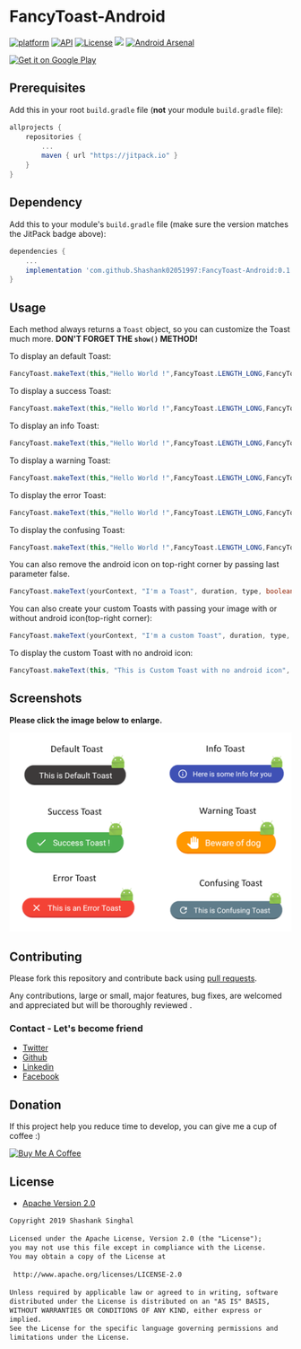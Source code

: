 # FancyToast-Android
[![platform](https://img.shields.io/badge/platform-Android-yellow.svg)](https://www.android.com)
[![API](https://img.shields.io/badge/API-15%2B-brightgreen.svg?style=plastic)](https://android-arsenal.com/api?level=15)
[![License](https://img.shields.io/badge/license-Apache%202-4EB1BA.svg?style=flat-square)](https://www.apache.org/licenses/LICENSE-2.0.html)
[![](https://jitpack.io/v/Shashank02051997/FancyToast-Android.svg)](https://jitpack.io/#Shashank02051997/FancyToast-Android)
[![Android Arsenal]( https://img.shields.io/badge/Android%20Arsenal-FancyToast-green.svg?style=flat )]( https://android-arsenal.com/details/1/6357 )

<a href="https://play.google.com/store/apps/details?id=com.shashank.sony.fancylibrarybyshashank">
    <img alt="Get it on Google Play"
        height="80"
        src="https://play.google.com/intl/en_us/badges/images/generic/en_badge_web_generic.png" />
</a>

## Prerequisites

Add this in your root `build.gradle` file (**not** your module `build.gradle` file):

```gradle
allprojects {
	repositories {
		...
		maven { url "https://jitpack.io" }
	}
}
```

## Dependency

Add this to your module's `build.gradle` file (make sure the version matches the JitPack badge above):

```gradle
dependencies {
	...
	implementation 'com.github.Shashank02051997:FancyToast-Android:0.1.6'
}
```
## Usage

Each method always returns a `Toast` object, so you can customize the Toast much more. **DON'T FORGET THE `show()` METHOD!**

To display an default Toast:

``` java
FancyToast.makeText(this,"Hello World !",FancyToast.LENGTH_LONG,FancyToast.DEFAULT,true);
```
To display a success Toast:

``` java
FancyToast.makeText(this,"Hello World !",FancyToast.LENGTH_LONG,FancyToast.SUCCESS,true);
```
To display an info Toast:

``` java
FancyToast.makeText(this,"Hello World !",FancyToast.LENGTH_LONG,FancyToast.INFO,true);
```
To display a warning Toast:

``` java
FancyToast.makeText(this,"Hello World !",FancyToast.LENGTH_LONG,FancyToast.WARNING,true);
```
To display the error Toast:

``` java
FancyToast.makeText(this,"Hello World !",FancyToast.LENGTH_LONG,FancyToast.ERROR,true);
```
To display the confusing Toast:

``` java
FancyToast.makeText(this,"Hello World !",FancyToast.LENGTH_LONG,FancyToast.CONFUSING,true);
```
You can also remove the android icon on top-right corner by passing last parameter false.
``` java
FancyToast.makeText(yourContext, "I'm a Toast", duration, type, boolean value).show();
```

You can also create your custom Toasts with passing your image with or without android icon(top-right corner):
``` java
FancyToast.makeText(yourContext, "I'm a custom Toast", duration, type, yourimage, boolean value).show();
```
To display the custom Toast with no android icon:

``` java
FancyToast.makeText(this, "This is Custom Toast with no android icon", FancyToast.LENGTH_LONG, FancyToast.CONFUSING, R.drawable.ic_android_black_24dp, false);
```
## Screenshots

**Please click the image below to enlarge.**


<img src="https://github.com/Shashank02051997/FancyToast-Android/blob/master/fancytoastcollage.png">


## Contributing

Please fork this repository and contribute back using
[pull requests](https://github.com/Shashank02051997/FancyToast-Android/pulls).

Any contributions, large or small, major features, bug fixes, are welcomed and appreciated
but will be thoroughly reviewed .

### Contact - Let's become friend
- [Twitter](https://twitter.com/shashank020597)
- [Github](https://github.com/Shashank02051997)
- [Linkedin](https://www.linkedin.com/in/shashank-singhal-a87729b5/)
- [Facebook](https://www.facebook.com/shashanksinghal02)

## Donation
If this project help you reduce time to develop, you can give me a cup of coffee :) 

<a href="https://www.buymeacoffee.com/mXUuDW7" target="_blank"><img src="https://bmc-cdn.nyc3.digitaloceanspaces.com/BMC-button-images/custom_images/black_img.png" alt="Buy Me A Coffee" style="height: auto !important;width: auto !important;" ></a>

## License

* [Apache Version 2.0](http://www.apache.org/licenses/LICENSE-2.0.html)

```
Copyright 2019 Shashank Singhal

Licensed under the Apache License, Version 2.0 (the "License");
you may not use this file except in compliance with the License.
You may obtain a copy of the License at

 http://www.apache.org/licenses/LICENSE-2.0

Unless required by applicable law or agreed to in writing, software
distributed under the License is distributed on an "AS IS" BASIS,
WITHOUT WARRANTIES OR CONDITIONS OF ANY KIND, either express or implied.
See the License for the specific language governing permissions and
limitations under the License.
